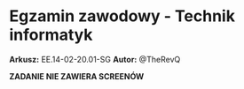 # Egzamin zawodowy - Technik informatyk   

**Arkusz:** EE.14-02-20.01-SG
**Autor:** @TheRevQ  

**ZADANIE NIE ZAWIERA SCREENÓW**
